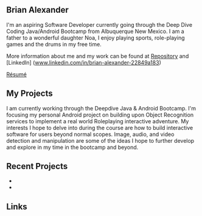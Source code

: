 ## Brian Alexander

I'm an aspiring Software Developer currently going through the Deep Dive Coding Java/Android Bootcamp from Albuquerque New Mexico. 
I am a father to a wonderful daughter Noa, I enjoy playing sports, role-playing games and the drums in my free time.      

More information about me and my work can be found at [Repository](https://github.com/balexander16) and [LinkedIn]
(www.linkedin.com/in/brian-alexander-22849a183)

[R&eacute;sum&eacute;](resume.md)

## My Projects

I am currently working through the Deepdive Java & Android Bootcamp. I'm focusing my personal Android project on building upon Object
Recognition services to implement a real world Roleplaying interactive adventure. My interests I hope to delve into during the course are
how to build interactive software for users beyond normal scopes. Image, audio, and video detection and manipulation are some of the ideas 
I hope to further develop and explore in my time in the bootcamp and beyond. 


## Recent Projects 
*
*


## Links 


